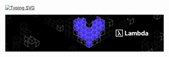 [![Typing SVG](https://readme-typing-svg.demolab.com?font=Orbitron&weight=500&duration=3000&pause=500&color=33FF33&background=101010&center=true&vCenter=true&multiline=true&repeat=false&width=435&height=75&lines=SWE+%40+Lambda+Labs;Building+an+AI+Public+Cloud)](https://git.io/typing-svg)

[![Lambda Labs](https://raw.githubusercontent.com/LandonTClipp/LandonTClipp.github.io/refs/heads/main/docs/images/lambda/1cc-grid-purple.png)](https://lambdalabs.com/)
